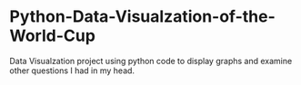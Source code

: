 # Python-Data-Visualzation-of-the-World-Cup
Data Visualzation project using python code to display graphs and examine other questions I had in my head. 
